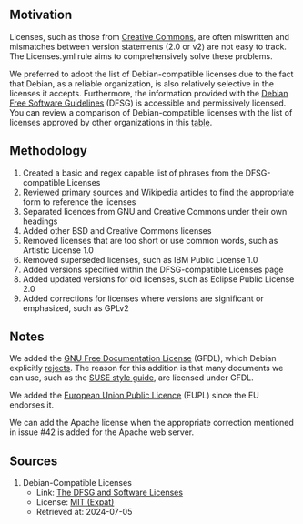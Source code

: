 ## Motivation

Licenses, such as those from [Creative Commons](https://creativecommons.org/licenses/), are often miswritten and mismatches between version statements (2.0 or v2) are not easy to track. The Licenses.yml rule aims to comprehensively solve these problems.

We preferred to adopt the list of Debian-compatible licenses due to the fact that Debian, as a reliable organization, is also relatively selective in the licenses it accepts. Furthermore, the information provided with the [Debian Free Software Guidelines](https://wiki.debian.org/DebianFreeSoftwareGuidelines) (DFSG) is accessible and permissively licensed. You can review a comparison of Debian-compatible licenses with the list of licenses approved by other organizations in this [table](https://en.wikipedia.org/wiki/Comparison_of_free_and_open-source_software_licenses#Approvals).

## Methodology

1. Created a basic and regex capable list of phrases from the DFSG-compatible Licenses
2. Reviewed primary sources and Wikipedia articles to find the appropriate form to reference the licenses
3. Separated licences from GNU and Creative Commons under their own headings
4. Added other BSD and Creative Commons licenses
5. Removed licenses that are too short or use common words, such as Artistic License 1.0
6. Removed superseded licenses, such as IBM Public License 1.0
7. Added versions specified within the DFSG-compatible Licenses page
8. Added updated versions for old licenses, such as Eclipse Public License 2.0
9. Added corrections for licenses where versions are significant or emphasized, such as GPLv2

## Notes

We added the [GNU Free Documentation License](https://www.gnu.org/licenses/fdl-1.3.html) (GFDL), which Debian explicitly [rejects](https://people.debian.org/~srivasta/Position_Statement.xhtml). The reason for this addition is that many documents we can use, such as the [SUSE style guide](https://documentation.suse.com/style/current/single-html/docu_styleguide/), are licensed under GFDL.

We added the [European Union Public Licence](https://commission.europa.eu/content/european-union-public-licence_en) (EUPL) since the EU endorses it.

We can add the Apache license when the appropriate correction mentioned in issue #42 is added for the Apache web server.

## Sources

1. Debian-Compatible Licenses
    - Link: [The DFSG and Software Licenses](https://wiki.debian.org/DFSGLicenses)
    - License: [MIT (Expat)](https://salsa.debian.org/webmaster-team/webwml/-/blob/master/english/legal/licenses/mit.wml?ref_type=heads)
    - Retrieved at: 2024-07-05
